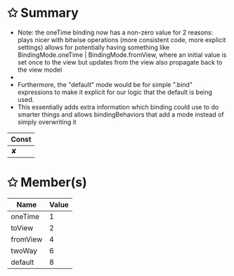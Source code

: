# &#10025; Summary

* Note: the oneTime binding now has a non-zero value for 2 reasons:
plays nicer with bitwise operations (more consistent code, more explicit settings)
allows for potentially having something like BindingMode.oneTime | BindingMode.fromView, where an initial value is set once to the view but updates from the view also propagate back to the view model
*
* Furthermore, the "default" mode would be for simple ".bind" expressions to make it explicit for our logic that the default is being used.
* This essentially adds extra information which binding could use to do smarter things and allows bindingBehaviors that add a mode instead of simply overwriting it

| Const                        |
|------------------------------|
| ✘ |

# &#10025; Member(s)

| Name                                      | Value         |
|-------------------------------------------|---------------|
| oneTime | 1 |
| toView | 2 |
| fromView | 4 |
| twoWay | 6 |
| default | 8 |